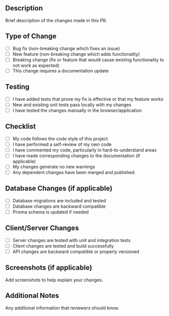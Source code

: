 ## Description

Brief description of the changes made in this PR.

## Type of Change

- [ ] Bug fix (non-breaking change which fixes an issue)
- [ ] New feature (non-breaking change which adds functionality)
- [ ] Breaking change (fix or feature that would cause existing functionality to not work as expected)
- [ ] This change requires a documentation update

## Testing

- [ ] I have added tests that prove my fix is effective or that my feature works
- [ ] New and existing unit tests pass locally with my changes
- [ ] I have tested the changes manually in the browser/application

## Checklist

- [ ] My code follows the code style of this project
- [ ] I have performed a self-review of my own code
- [ ] I have commented my code, particularly in hard-to-understand areas
- [ ] I have made corresponding changes to the documentation (if applicable)
- [ ] My changes generate no new warnings
- [ ] Any dependent changes have been merged and published

## Database Changes (if applicable)

- [ ] Database migrations are included and tested
- [ ] Database changes are backward compatible
- [ ] Prisma schema is updated if needed

## Client/Server Changes

- [ ] Server changes are tested with unit and integration tests
- [ ] Client changes are tested and build successfully
- [ ] API changes are backward compatible or properly versioned

## Screenshots (if applicable)

Add screenshots to help explain your changes.

## Additional Notes

Any additional information that reviewers should know.
